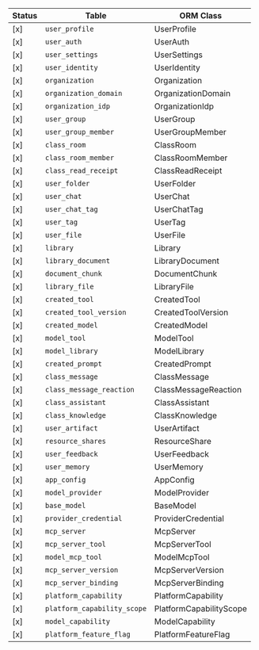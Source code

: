 | Status | Table | ORM Class |
| --- | --- | --- |
| [x] | `user_profile` | UserProfile |
| [x] | `user_auth` | UserAuth |
| [x] | `user_settings` | UserSettings |
| [x] | `user_identity` | UserIdentity |
| [x] | `organization` | Organization |
| [x] | `organization_domain` | OrganizationDomain |
| [x] | `organization_idp` | OrganizationIdp |
| [x] | `user_group` | UserGroup |
| [x] | `user_group_member` | UserGroupMember |
| [x] | `class_room` | ClassRoom |
| [x] | `class_room_member` | ClassRoomMember |
| [x] | `class_read_receipt` | ClassReadReceipt |
| [x] | `user_folder` | UserFolder |
| [x] | `user_chat` | UserChat |
| [x] | `user_chat_tag` | UserChatTag |
| [x] | `user_tag` | UserTag |
| [x] | `user_file` | UserFile |
| [x] | `library` | Library |
| [x] | `library_document` | LibraryDocument |
| [x] | `document_chunk` | DocumentChunk |
| [x] | `library_file` | LibraryFile |
| [x] | `created_tool` | CreatedTool |
| [x] | `created_tool_version` | CreatedToolVersion |
| [x] | `created_model` | CreatedModel |
| [x] | `model_tool` | ModelTool |
| [x] | `model_library` | ModelLibrary |
| [x] | `created_prompt` | CreatedPrompt |
| [x] | `class_message` | ClassMessage |
| [x] | `class_message_reaction` | ClassMessageReaction |
| [x] | `class_assistant` | ClassAssistant |
| [x] | `class_knowledge` | ClassKnowledge |
| [x] | `user_artifact` | UserArtifact |
| [x] | `resource_shares` | ResourceShare |
| [x] | `user_feedback` | UserFeedback |
| [x] | `user_memory` | UserMemory |
| [x] | `app_config` | AppConfig |
| [x] | `model_provider` | ModelProvider |
| [x] | `base_model` | BaseModel |
| [x] | `provider_credential` | ProviderCredential |
| [x] | `mcp_server` | McpServer |
| [x] | `mcp_server_tool` | McpServerTool |
| [x] | `model_mcp_tool` | ModelMcpTool |
| [x] | `mcp_server_version` | McpServerVersion |
| [x] | `mcp_server_binding` | McpServerBinding |
| [x] | `platform_capability` | PlatformCapability |
| [x] | `platform_capability_scope` | PlatformCapabilityScope |
| [x] | `model_capability` | ModelCapability |
| [x] | `platform_feature_flag` | PlatformFeatureFlag |
